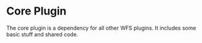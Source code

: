 # Core Plugin
The core plugin is a dependency for all other WFS plugins. It includes some basic stuff and shared code.